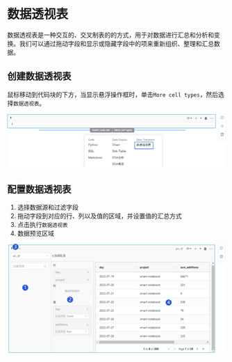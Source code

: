 # 数据透视表

数据透视表是一种交互的、交叉制表的的方式，用于对数据进行汇总和分析和变换。我们可以通过拖动字段和显示或隐藏字段中的项来重新组织、整理和汇总数据。

## 创建数据透视表

鼠标移动到代码块的下方，当显示悬浮操作框时，单击`More cell types`，然后选择`数据透视表`。

![图 17](../images/new%20datatrans.png)  

## 配置数据透视表

1. 选择数据源和过滤字段
2. 拖动字段到对应的行、列以及值的区域，并设置值的汇总方式
3. 点击执行`数据透视表`
4. 数据预览区域
 
![图 19](../images/new%20shujutrans.png)  

